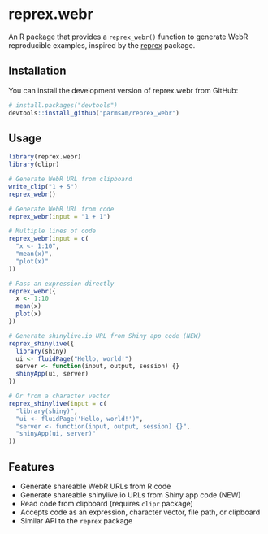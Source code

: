 # reprex.webr

An R package that provides a `reprex_webr()` function to generate WebR reproducible examples, inspired by the [reprex](https://reprex.tidyverse.org/) package.

## Installation

You can install the development version of reprex.webr from GitHub:

```r
# install.packages("devtools")
devtools::install_github("parmsam/reprex_webr")
```

## Usage

```r
library(reprex.webr)
library(clipr)

# Generate WebR URL from clipboard
write_clip("1 + 5")
reprex_webr()

# Generate WebR URL from code
reprex_webr(input = "1 + 1")

# Multiple lines of code
reprex_webr(input = c(
  "x <- 1:10",
  "mean(x)",
  "plot(x)"
))

# Pass an expression directly
reprex_webr({
  x <- 1:10
  mean(x)
  plot(x)
})

# Generate shinylive.io URL from Shiny app code (NEW)
reprex_shinylive({
  library(shiny)
  ui <- fluidPage("Hello, world!")
  server <- function(input, output, session) {}
  shinyApp(ui, server)
})

# Or from a character vector
reprex_shinylive(input = c(
  "library(shiny)",
  "ui <- fluidPage('Hello, world!')",
  "server <- function(input, output, session) {}",
  "shinyApp(ui, server)"
))
```

## Features

- Generate shareable WebR URLs from R code
- Generate shareable shinylive.io URLs from Shiny app code (NEW)
- Read code from clipboard (requires `clipr` package)
- Accepts code as an expression, character vector, file path, or clipboard
- Similar API to the `reprex` package
